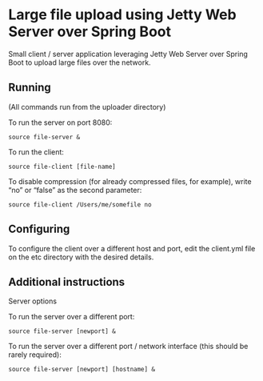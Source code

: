 # Large file upload using Jetty Web Server over Spring Boot

Small client / server application leveraging Jetty Web Server over Spring Boot to upload large files over the network.


## Running
(All commands run from the uploader directory)

To run the server on port 8080:

<p><code>source file-server &</code></p>

To run the client:

<p><code>source file-client [file-name]</code></p>

To disable compression (for already compressed files, for example), write “no” or “false” as the second parameter:

<p><code>source file-client /Users/me/somefile no</code></p>



## Configuring

To configure the client over a different host and port, edit the client.yml file on the etc directory with the desired details. 

## Additional instructions

Server options

To run the server over a different port:

<p><code>source file-server [newport] &</code></p>

To run the server over a different port / network interface (this should be rarely required):

<p><code>source file-server [newport] [hostname] &</code></p>





